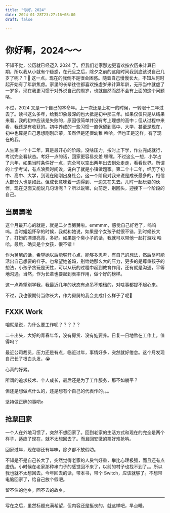```yaml
---
title: "你好，2024"
date: 2024-01-28T23:27:16+08:00
draft: false

---
```


# 你好啊，2024～～

不知不觉，公历就已经迈入 2024 了。但我们老家那边更喜欢按农历来计算日期，所以我从小就有个疑惑，在元旦之后，除夕之前的这段时间我到底该说自己几岁了呢？？🤔️ 这一点，现在的我倒不是很会困惑。随着自己慢慢长大，不知从何时起开始有了年龄焦虑。家里的长辈往往都喜欢按虚岁来计算年龄，无形当中就虚了一岁多。现在我更习惯于对外说自己的周岁，也就自然而然不会有上面的这个问题咯。

不过，2024 又是一个自己的本命年。上一次还是上初一的时候，一转眼十二年过去了。读书这么多年，给我印象最深的也大抵是初中那三年。如果仅仅只是从结果来看，我的初中应该是失败的，原因很简单并没有考上理想的高中；但从过程中来看，我还是有收获的。初中养成的一些习惯一直保留到高中、大学，甚至是现在，初中也算是自己思想刚刚启蒙，虽然但是还很幼稚 哈哈。但也正是这样，有了现在的我。

人生第一个十二年，算是最开心的阶段。没啥压力，按时上下学，作业完成就行，考试完全看状态。考好一点的话，回家更容易交差 嘿嘿。不过这么一想，小学占了六年，如果当时条件好一点，完全可以空出两年出去到处走走，看看世界。所谓的上学考试，有点浪费时间诶，说白了就是小镇做题家。第二个十二年，经历了初中、高中、大学，到现在刚刚出身社会。这一个阶段对我来说是成长最多的，相信大部分人也是如此。但成长意味着一边得到、一边又在失去。儿时一起玩耍的伙伴，现在见面又能说几句话呢？？所以说嘛，向前走，别回头，迎接下一个阶段的自己。

## 当舅舅啦

这个月最开心的就是，就是二夕当舅舅啦。emmmm，感觉自己好老了，呜呜呜。当时姐姐怀孕的时候，我就和她说，如果是个女孩子就很不错，到时候长大了，打扮的漂漂亮亮，多好。如果是个臭小子的话，我就可以带他一起打游戏 哈哈。最后，确实是个女孩，很不错！

作为舅舅的话，希望她以后能够开心点，能够多思考，有自己的想法，然后尽可能活出自己想要的样子。也希望她爸妈，别给她那么大的压力，更多的是尊重孩子的想法，小孩子贪玩是天性，可以从玩的过程中起到教育作用，还有就是沟通，平等地沟通。当然，作为长辈也要起到表率作用，做个好的榜样。

这一点希望别学我，我最近几年的状态有点吊不琅珰的，对啥事都提不起心来。

不过，我也很期待当你长大，作为舅舅的我会变成什么样子了呢🤔️

## FXXK Work

咱就是说，为什么要工作呢？？？？？

二十出头，大好的青春年华，没有房贷、没有娃要养。日复一日地熬在工作上，值得吗？

最近公司裁员，压力还是有点，临近过年，事情好多，突然就好倦怠。这个月发现自己长了根白头发，😭

心真的好累。

所谓的追求技术、个人成长，最后还是为了工作服务，那不如躺平？

但还是想做点什么的，还是想有个自己的代表作的。。。

坚持做正确的事吧✊

## 抢票回家

一个人在外地习惯了，突然不想回家了。回到老家的生活方式和现在的完全是两个样子，适应了现在，就不太想回去了。而且回安徽的票好难抢呐。

回家过年，现在哪还有年味，除夕都不放假叻。

不知是不是自己长大了，突然觉得老家的人戾气好重，攀比心理极强，而且还有点虚伪。小时候在老家那种串门子的感觉回不来了，以前的村子也找不到了。。所以我也就不太想回去。今年回去的话，带本书，带个 Switch，应该就够了。不想带电脑回家了，给自己放个假吧。

留不住的他乡，回不去的故乡。

----

写在之后，虽然标题充满希望，但内容还是挺丧的，就这样吧，早点睡。
